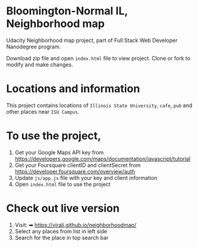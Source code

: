 # Bloomington-Normal IL, Neighborhood map

Udacity Neighborhood map project, part of Full Stack Web Developer Nanodegree program.

Download zip file and open `index.html` file to view project. Clone or fork to modify and make changes.

# Locations and information

This project contains locations of `Illinois State University`, `cafe`, `pub` and other places near `ISU Campus`.

# To use the project,

1) Get your Google Maps API key from <https://developers.google.com/maps/documentation/javascript/tutorial>
2) Get your Foursquare clientID and clientSecret from <https://developer.foursquare.com/overview/auth>
3) Update `js/app.js` file with your key and client information
4) Open `index.html` file to use the project


# Check out live version

1. Visit: ➡  <https://viralj.github.io/neighborhoodmap/> 
2. Select any places from list in left side 
3. Search for the place in top search bar
